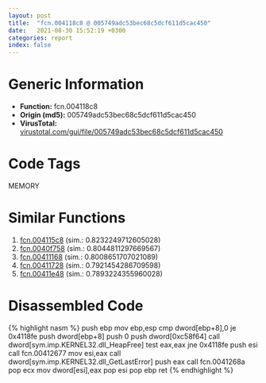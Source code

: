 ```yaml
---
layout: post
title:  "fcn.004118c8 @ 005749adc53bec68c5dcf611d5cac450"
date:   2021-08-30 15:52:19 +0300
categories: report
index: false
---
```


# Generic Information
- **Function:** fcn.004118c8
- **Origin (md5):** 005749adc53bec68c5dcf611d5cac450
- **VirusTotal:** [virustotal.com/gui/file/005749adc53bec68c5dcf611d5cac450][virustotal_ref]

# Code Tags
<span class="tag" id="MEMORY">MEMORY</span>


# Similar Functions

1. [fcn.004115c8][similar_1_ref] (sim.: 0.8232249712605028)
2. [fcn.0040f758][similar_2_ref] (sim.: 0.8044811297669567)
3. [fcn.00411168][similar_3_ref] (sim.: 0.8008651707021089)
4. [fcn.00411728][similar_4_ref] (sim.: 0.7921454286709598)
5. [fcn.00411e48][similar_5_ref] (sim.: 0.7893224355960028)


# Disassembled Code

{% highlight nasm %}
push ebp
mov ebp,esp
cmp dword[ebp+8],0
je 0x4118fe
push dword[ebp+8]
push 0
push dword[0xc58f64]
call dword[sym.imp.KERNEL32.dll_HeapFree]
test eax,eax
jne 0x4118fe
push esi
call fcn.00412677
mov esi,eax
call dword[sym.imp.KERNEL32.dll_GetLastError]
push eax
call fcn.0041268a
pop ecx
mov dword[esi],eax
pop esi
pop ebp
ret 
{% endhighlight %}


[similar_1_ref]: /report/fcn.004115c8@fd17dad7a5809016e438b746adc04679
[similar_2_ref]: /report/fcn.0040f758@2e1edbc8d641dbbe3e09e9f1f72cd2fc
[similar_3_ref]: /report/fcn.00411168@4643b8f5a3d13e435a65fc553546b71e
[similar_4_ref]: /report/fcn.00411728@235127bd7ddea75fb72313b9d5061e79
[similar_5_ref]: /report/fcn.00411e48@3e3adb3f10ee14ce94d10d8d5e4997cb
[virustotal_ref]: https://www.virustotal.com/gui/file/005749adc53bec68c5dcf611d5cac450